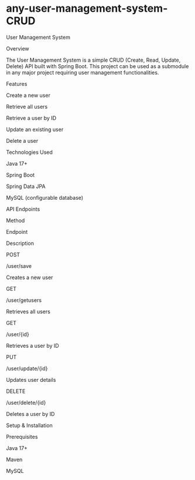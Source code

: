 # any-user-management-system-CRUD

User Management System

Overview

The User Management System is a simple CRUD (Create, Read, Update, Delete) API built with Spring Boot. This project can be used as a submodule in any major project requiring user management functionalities.

Features

Create a new user

Retrieve all users

Retrieve a user by ID

Update an existing user

Delete a user

Technologies Used

Java 17+

Spring Boot

Spring Data JPA

MySQL (configurable database)

API Endpoints

Method

Endpoint

Description

POST

/user/save

Creates a new user

GET

/user/getusers

Retrieves all users

GET

/user/{id}

Retrieves a user by ID

PUT

/user/update/{id}

Updates user details

DELETE

/user/delete/{id}

Deletes a user by ID

Setup & Installation

Prerequisites

Java 17+

Maven

MySQL
